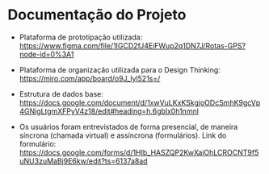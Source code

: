 # Documentação do Projeto

- Plataforma de prototipação utilizada: https://www.figma.com/file/1IGCD2fJ4EiFWup2q1DN7J/Rotas-GPS?node-id=0%3A1

- Plataforma de organização utilizada para o Design Thinking: https://miro.com/app/board/o9J_lyl521s=/

- Estrutura de dados base: https://docs.google.com/document/d/1xwVuLKxKSkgjoODcSmhK9gcVp4GNigLtgmXFPyV4z18/edit#heading=h.6gblx0h1nmnl

- Os usuários foram entrevistados de forma presencial, de maneira síncrona (chamada virtual) e assíncrona (formulários).
Link do formulário: https://docs.google.com/forms/d/1HIb_HASZQP2KwXaiOhLCROCNT9f5uNU3zuMaBj9E6kw/edit?ts=6137a8ad

